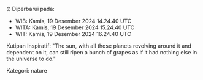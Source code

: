 ⏰ Diperbarui pada:
- WIB: Kamis, 19 Desember 2024 14.24.40 UTC
- WITA: Kamis, 19 Desember 2024 15.24.40 UTC
- WIT: Kamis, 19 Desember 2024 16.24.40 UTC

Kutipan Inspiratif:
"The sun, with all those planets revolving around it and dependent on it, can still ripen a bunch of grapes as if it had nothing else in the universe to do."


Kategori: nature

